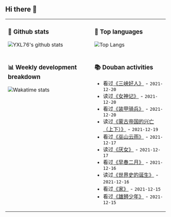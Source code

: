 ## Hi there 👋

<table>
<tr>
<td valign="top" width="54%">

### 🔭 Github stats

![YXL76's github stats](https://github-readme-stats.yxl76.vercel.app/api?username=YXL76&count_private=true&show_icons=true&include_all_commits=true&theme=prussian&line_height=28&disable_animations=true)

</td>

<td valign="top" width="46%">

### 🌱 Top languages

![Top Langs](https://github-readme-stats.yxl76.vercel.app/api/top-langs/?username=YXL76&layout=compact&theme=prussian&langs_count=8&hide=HTML,CSS,SCSS)

</td>
</tr>
<tr>
<td valign="top" width="54%">

### 📊 Weekly development breakdown

![Wakatime stats](https://github-readme-stats.yxl76.vercel.app/api/wakatime?username=YXL76&layout=compact&theme=prussian)


</td>
<td valign="top" width="46%">

### 📚 Douban activities

- 看过[《三峡好人》](http://movie.douban.com/subject/1872133/) - `2021-12-20`
- 读过[《女神记》](https://book.douban.com/subject/34996391/) - `2021-12-20`
- 看过[《装甲骑兵》](http://movie.douban.com/subject/3221036/) - `2021-12-20`
- 读过[《蒙古帝国的兴亡（上下）》](https://book.douban.com/subject/26585046/) - `2021-12-19`
- 看过[《巫山云雨》](http://movie.douban.com/subject/1303671/) - `2021-12-17`
- 读过[《厌女》](https://book.douban.com/subject/25836270/) - `2021-12-17`
- 看过[《早春二月》](http://movie.douban.com/subject/1401269/) - `2021-12-16`
- 读过[《世界史的诞生》](https://book.douban.com/subject/26712178/) - `2021-12-16`
- 看过[《家》](http://movie.douban.com/subject/1308211/) - `2021-12-15`
- 看过[《雄狮少年》](http://movie.douban.com/subject/35144311/) - `2021-12-15`

</td>
</tr>
</table>

<!--
**YXL76/YXL76** is a ✨ _special_ ✨ repository because its `README.md` (this file) appears on your GitHub profile.

Here are some ideas to get you started:

- 🔭 I’m currently working on ...
- 🌱 I’m currently learning ...
- 👯 I’m looking to collaborate on ...
- 🤔 I’m looking for help with ...
- 💬 Ask me about ...
- 📫 How to reach me: ...
- 😄 Pronouns: ...
- ⚡ Fun fact: ...
-->
